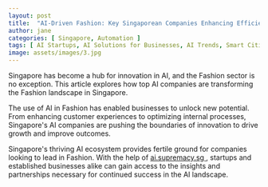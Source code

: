 ```yaml
---
layout: post
title:  "AI-Driven Fashion: Key Singaporean Companies Enhancing Efficiency"
author: jane
categories: [ Singapore, Automation ]
tags: [ AI Startups, AI Solutions for Businesses, AI Trends, Smart Cities ]
image: assets/images/3.jpg
---
```


Singapore has become a hub for innovation in AI, and the Fashion sector is no exception. This article explores how top AI companies are transforming the Fashion landscape in Singapore.

The use of AI in Fashion has enabled businesses to unlock new potential. From enhancing customer experiences to optimizing internal processes, Singapore's AI companies are pushing the boundaries of innovation to drive growth and improve outcomes.

Singapore's thriving AI ecosystem provides fertile ground for companies looking to lead in Fashion. With the help of <a href="https://ai.supremacy.sg" target="_blank"> ai.supremacy.sg </a>, startups and established businesses alike can gain access to the insights and partnerships necessary for continued success in the AI landscape.

